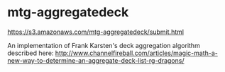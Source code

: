 # mtg-aggregatedeck
https://s3.amazonaws.com/mtg-aggregatedeck/submit.html

An implementation of Frank Karsten's deck aggregation algorithm described here: http://www.channelfireball.com/articles/magic-math-a-new-way-to-determine-an-aggregate-deck-list-rg-dragons/

